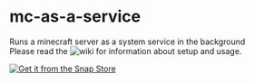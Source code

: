 # mc-as-a-service
Runs a minecraft server as a system service in the background  
Please read the ![wiki](https://github.com/matthew-salerno/mc-as-a-service/wiki) for information about setup and usage.

[![Get it from the Snap Store](https://snapcraft.io/static/images/badges/en/snap-store-black.svg)](https://snapcraft.io/mc-as-a-service)
